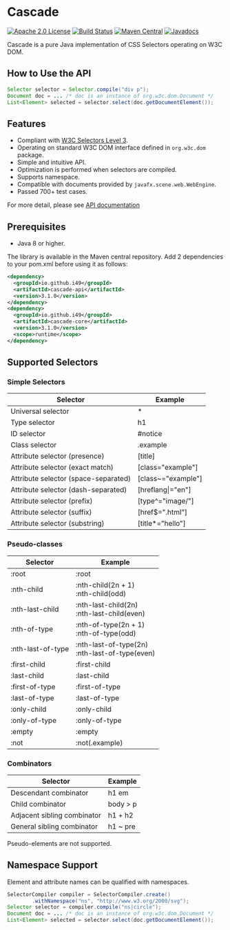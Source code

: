 # Cascade
[![Apache 2.0 License](https://img.shields.io/:license-Apache%202.0-blue.svg)](https://www.apache.org/licenses/LICENSE-2.0
) [![Build Status](https://travis-ci.org/i49/cascade.svg?branch=master)](https://travis-ci.org/i49/cascade) [![Maven Central](https://img.shields.io/maven-central/v/io.github.i49/cascade-api.svg)](https://search.maven.org/#artifactdetails%7Cio.github.i49%7Ccascade-api%7C3.1.0%7Cjar)  [![Javadocs](https://www.javadoc.io/badge/io.github.i49/cascade-api.svg?color=blue)](https://www.javadoc.io/doc/io.github.i49/cascade-api)

Cascade is a pure Java implementation of CSS Selectors operating on W3C DOM.

## How to Use the API

```java
Selector selector = Selector.compile("div p");
Document doc = ... /* doc is an instance of org.w3c.dom.Document */
List<Element> selected = selector.select(doc.getDocumentElement());
```

## Features

* Compliant with [W3C Selectors Level 3](http://www.w3.org/TR/css3-selectors/).
* Operating on standard W3C DOM interface defined in `org.w3c.dom` package.
* Simple and intuitive API.
* Optimization is performed when selectors are compiled.
* Supports namespace.
* Compatible with documents provided by `javafx.scene.web.WebEngine`.
* Passed 700+ test cases.

For more detail, please see [API documentation](https://www.javadoc.io/doc/io.github.i49/cascade-api)

## Prerequisites

* Java 8 or higher.

The library is available in the Maven central repository.
Add 2 dependencies to your pom.xml before using it as follows:
```xml
<dependency>
  <groupId>io.github.i49</groupId>
  <artifactId>cascade-api</artifactId>
  <version>3.1.0</version>
</dependency>
<dependency>
  <groupId>io.github.i49</groupId>
  <artifactId>cascade-core</artifactId>
  <version>3.1.0</version>
  <scope>runtime</scope>
</dependency>
```

## Supported Selectors
### Simple Selectors
Selector                             | Example
-------------------------------------|--------------------
Universal selector                   | \*       
Type selector                        | h1
ID selector                          | \#notice
Class selector                       | .example
Attribute selector (presence)        | [title]
Attribute selector (exact match)     | [class="example"]
Attribute selector (space-separated) | [class~="example"]
Attribute selector (dash-separated)  | [hreflang&#124;="en"]
Attribute selector (prefix)          | [type^="image/"]
Attribute selector (suffix)          | [href$=".html"]
Attribute selector (substring)       | [title*="hello"]

### Pseudo-classes
Selector                             | Example
-------------------------------------|--------------------
:root                                |:root
:nth-child                           |:nth-child(2n + 1) <br> :nth-child(odd)
:nth-last-child                      |:nth-last-child(2n) <br> :nth-last-child(even)
:nth-of-type                         |:nth-of-type(2n + 1) <br> :nth-of-type(odd)
:nth-last-of-type                    |:nth-last-of-type(2n) <br> :nth-last-of-type(even)
:first-child                         |:first-child
:last-child                          |:last-child
:first-of-type                       |:first-of-type
:last-of-type                        |:last-of-type
:only-child                          |:only-child
:only-of-type                        |:only-of-type
:empty                               |:empty
:not                                 |:not(.example)

### Combinators
Selector                             | Example
-------------------------------------|--------------------
Descendant combinator                | h1 em       
Child combinator                     | body > p       
Adjacent sibling combinator          | h1 + h2       
General sibling combinator           | h1 ~ pre

Pseudo-elements are not supported.

## Namespace Support
Element and attribute names can be qualified with namespaces.

```java
SelectorCompiler compiler = SelectorCompiler.create()
        .withNamespace("ns", "http://www.w3.org/2000/svg");
Selector selector = compiler.compile("ns|circle");
Document doc = ... /* doc is an instance of org.w3c.dom.Document */
List<Element> selected = selector.select(doc.getDocumentElement());
```
